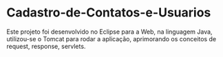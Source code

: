 # Cadastro-de-Contatos-e-Usuarios
Este projeto foi desenvolvido no Eclipse para a Web, na linguagem Java, utilizou-se o Tomcat para rodar a aplicação, aprimorando os conceitos de request, response, servlets.
